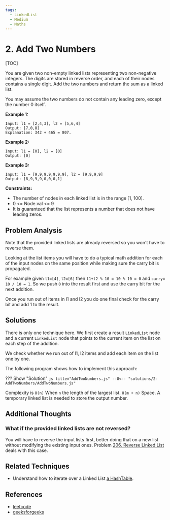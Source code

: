 ```yaml
---
tags:
  - LinkedList
  - Medium
  - Maths
---
```


# 2. Add Two Numbers

[TOC]

You are given two non-empty linked lists representing two non-negative integers. The digits are stored in reverse order, and each of their nodes contains a single digit. Add the two numbers and return the sum as a linked list.

You may assume the two numbers do not contain any leading zero, except the number 0 itself.

**Example 1:**
```
Input: l1 = [2,4,3], l2 = [5,6,4]
Output: [7,0,8]
Explanation: 342 + 465 = 807.
```
**Example 2:**
```
Input: l1 = [0], l2 = [0]
Output: [0]
```
**Example 3:**
```
Input: l1 = [9,9,9,9,9,9,9], l2 = [9,9,9,9]
Output: [8,9,9,9,0,0,0,1]
```

**Constraints:**

* The number of nodes in each linked list is in the range [1, 100].
* 0 <= Node.val <= 9
* It is guaranteed that the list represents a number that does not have leading zeros.

## Problem Analysis

Note that the provided linked lists are already reversed so you won't have to reverse them.

Looking at the list items you will have to do a typical math addition for each of the input nodes on the same position while making sure the carry bit is propagated.

For example given `l1=[4]`, `l2=[6]` then `l1+l2 % 10 = 10 % 10 = 0` and `carry= 10 / 10 = 1`. So we push `0` into the result first and use the carry bit for the next addition.

Once you run out of items in l1 and l2 you do one final check for the carry bit and add 1 to the result.

## Solutions

There is only one technique here. We first create a result `LinkedList` node and a current `LinkedList` node that points to the current item on the list on each step of the addition.

We check whether we run out of l1, l2 items and add each item on the list one by one.

The following program shows how to implement this approach:

??? Show "Solution"
    ```js title="AddTwoNumbers.js"
    --8<-- "solutions/2-AddTwoNumbers/AddTwoNumbers.js"
    ```

Complexity is `O(n)` When `n` the length of the largest list. `O(m + n)` Space. A temporary linked list is needed to store the output number.

## Additional Thoughts

### What if the provided linked lists are not reversed?

You will have to reverse the input lists first, better doing that on a new list without modifying the existing input ones. Problem [206. Reverse Linked List](https://leetcode.com/problems/reverse-linked-list/) deals with this case.

## Related Techniques

* Understand how to iterate over a Linked List [a HashTable](/techniques/#3-understand-the-basics-of-iteration).

## References

* [leetcode](https://leetcode.com/problems/add-two-numbers/)
* [geeksforgeeks](https://www.geeksforgeeks.org/add-two-numbers-represented-by-linked-lists/)